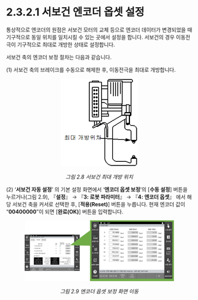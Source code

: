 ﻿# 2.3.2.1 서보건 엔코더 옵셋 설정

통상적으로 엔코더의 원점은 서보건 모터의 교체 등으로 엔코더 데이터가 변경되었을 때 기구적으로 동일 위치를 일치시킬 수 있는 곳에서 설정을 합니다. 서보건의 경우 이동전극이 기구적으로 최대로 개방한 상태로 설정합니다.

서보건 축의 엔코더 보정 절차는 다음과 같습니다.

(1) 서보건 축의 브레이크를 수동으로 해제한 후, 이동전극을 최대로 개방합니다.

<p align="center">
 <img src="../../../_assets/image_71.png"></img>
 <em><p align="center">그림 2.8 서보건 최대 개방 위치</p></em>
</p>


(2) ‘**서보건 자동 설정**’ 의 기본 설정 화면에서 ‘**엔코더 옵셋 보정**’의 [**수동 설정**] 버튼을 누르거나(그림 2.9), 『**설정**』 → 『**3: 로봇 파라미터**』 → 『**4: 엔코더 옵셋**』 에서 해당 서보건 축을 커서로 선택한 후, [**적용(Reset)**] 버튼을 누릅니다. 현재 엔코더 값이 “**00400000**”이 되면 [**완료(OK)**] 버튼을 입력합니다.

<p align="center">
 <img src="../../../_assets/image_36.png" width=80%></img>
 <em><p align="center">그림 2.9 엔코더 옵셋 보정 화면 이동</p></em>
</p>